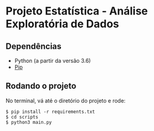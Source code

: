 # Projeto Estatística - Análise Exploratória de Dados

## Dependências
* Python (a partir da versão 3.6)
* [Pip](https://pypi.org/project/pip/)

## Rodando o projeto
No terminal, vá até o diretório do projeto e rode:
```
$ pip install -r requirements.txt
$ cd scripts
$ python3 main.py
```